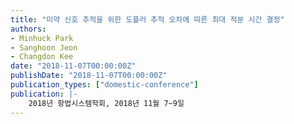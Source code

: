 ```yaml
---
title: "미약 신호 추적을 위한 도플러 추적 오차에 따른 최대 적분 시간 결정"
authors:
- Minhuck Park
- Sanghoon Jeon
- Changdon Kee
date: "2018-11-07T00:00:00Z"
publishDate: "2018-11-07T00:00:00Z"
publication_types: ["domestic-conference"]
publication: |-
    2018년 항법시스템학회, 2018년 11월 7~9일
---
```

